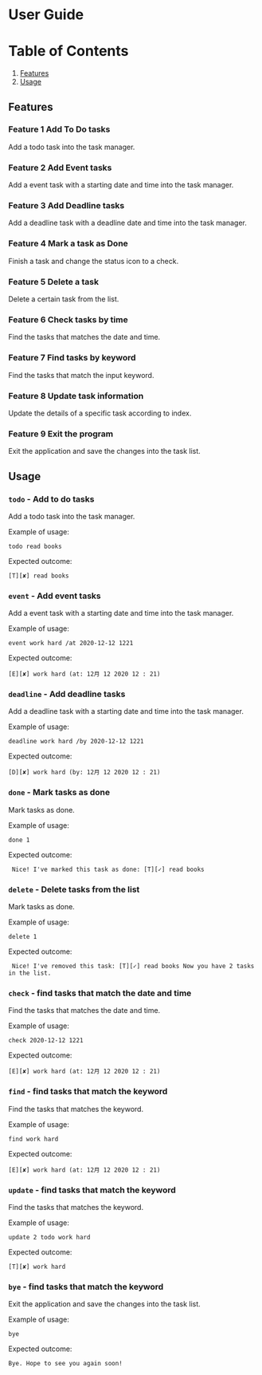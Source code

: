 # User Guide
# Table of Contents

1. [Features](#Features)
2. [Usage](#Usage)

## Features <a name="Features"></a>

### Feature 1 Add To Do tasks
Add a todo task into the task manager.


### Feature 2 Add Event tasks
Add a event task with a starting date and time into the task manager.


### Feature 3 Add Deadline tasks
Add a deadline task with a deadline date and time into the task manager.


### Feature 4 Mark a task as Done
Finish a task and change the status icon to a check.

### Feature 5 Delete a task
Delete a certain task from the list.


### Feature 6 Check tasks by time
Find the tasks that matches the date and time.


### Feature 7 Find tasks by keyword
Find the tasks that match the input keyword.


### Feature 8 Update task information
Update the details of a specific task according to index.


### Feature 9 Exit the program
Exit the application and save the changes into the task list.



## Usage <a name="Usage"></a>

### `todo` - Add to do tasks

Add a todo task into the task manager. 

Example of usage: 

`todo read books`

Expected outcome:

`[T][✘] read books`

### `event` - Add event tasks

Add a event task with a starting date and time into the task manager.

Example of usage: 

`event work hard /at 2020-12-12 1221`

Expected outcome:

`[E][✘] work hard (at: 12月 12 2020 12 : 21)`

### `deadline` - Add deadline tasks

Add a deadline task with a starting date and time into the task manager.

Example of usage: 

`deadline work hard /by 2020-12-12 1221`

Expected outcome:

`[D][✘] work hard (by: 12月 12 2020 12 : 21)`

### `done` - Mark tasks as done

Mark tasks as done.

Example of usage: 

`done 1`

Expected outcome:

` Nice! I've marked this task as done:
         [T][✓] read books`

### `delete` - Delete tasks from the list

Mark tasks as done.

Example of usage: 

`delete 1`

Expected outcome:

` Nice! I've removed this task:
         [T][✓] read books
  Now you have 2 tasks in the list.`
  
 ### `check` - find tasks that match the date and time
 
Find the tasks that matches the date and time.
 
 Example of usage: 
 
 `check 2020-12-12 1221`
 
 Expected outcome:
 
`[E][✘] work hard (at: 12月 12 2020 12 : 21)`

 ### `find` - find tasks that match the keyword
 
Find the tasks that matches the keyword.
 
 Example of usage: 
 
 `find work hard`
 
 Expected outcome:
 
`[E][✘] work hard (at: 12月 12 2020 12 : 21)`

 ### `update` - find tasks that match the keyword
 
Find the tasks that matches the keyword.
 
 Example of usage: 
 
 `update 2 todo work hard`
 
 Expected outcome:
 
`[T][✘] work hard`

   

 ### `bye` - find tasks that match the keyword
 
Exit the application and save the changes into the task list.
 
 Example of usage: 
 
 `bye`
 
 Expected outcome:
 
`Bye. Hope to see you again soon!`


